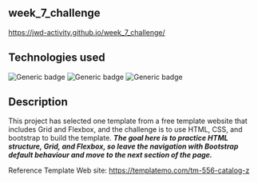 ## week_7_challenge
https://jwd-activity.github.io/week_7_challenge/

## Technologies used
![Generic badge](https://img.shields.io/badge/HTML-blue.svg)
![Generic badge](https://img.shields.io/badge/CSS-brightgreen.svg) 
![Generic badge](https://img.shields.io/badge/Bootstrap-blueviolet.svg)

## Description
This project has selected one template from a free template website that includes Grid and Flexbox, and the challenge is to use HTML, CSS, and bootstrap to build the template. 
***The goal here is to practice HTML structure, Grid, and Flexbox, so leave the navigation with Bootstrap default behaviour and move to the next section of the page.***


Reference Template Web site: https://templatemo.com/tm-556-catalog-z
